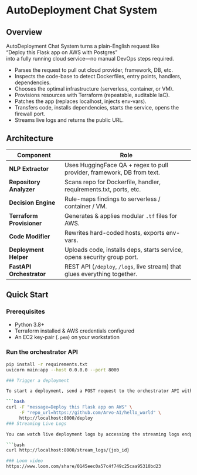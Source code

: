 # AutoDeployment Chat System

## Overview

AutoDeployment Chat System turns a plain-English request like  
“Deploy this Flask app on AWS with Postgres”  
into a fully running cloud service—no manual DevOps steps required.

- Parses the request to pull out cloud provider, framework, DB, etc.
- Inspects the code-base to detect Dockerfiles, entry points, handlers, dependencies.
- Chooses the optimal infrastructure (serverless, container, or VM).
- Provisions resources with Terraform (repeatable, auditable IaC).
- Patches the app (replaces localhost, injects env-vars).
- Transfers code, installs dependencies, starts the service, opens the firewall port.
- Streams live logs and returns the public URL.

## Architecture

| Component           | Role                                                                                   |
|---------------------|----------------------------------------------------------------------------------------|
| **NLP Extractor**      | Uses HuggingFace QA + regex to pull provider, framework, DB from text.                  |
| **Repository Analyzer**| Scans repo for Dockerfile, handler, requirements.txt, ports, etc.                      |
| **Decision Engine**    | Rule-maps findings to serverless / container / VM.                                    |
| **Terraform Provisioner** | Generates & applies modular `.tf` files for AWS.                                    |
| **Code Modifier**      | Rewrites hard-coded hosts, exports env-vars.                                           |
| **Deployment Helper**  | Uploads code, installs deps, starts service, opens security group port.                |
| **FastAPI Orchestrator** | REST API (`/deploy`, `/logs`, live stream) that glues everything together.           |

## Quick Start

### Prerequisites

- Python 3.8+
- Terraform installed & AWS credentials configured
- An EC2 key-pair (`.pem`) on your workstation

### Run the orchestrator API

```bash
pip install -r requirements.txt
uvicorn main:app --host 0.0.0.0 --port 8000

### Trigger a deployment

To start a deployment, send a POST request to the orchestrator API with your deployment message and repository URL:

```bash
curl -F "message=Deploy this Flask app on AWS" \
     -F "repo_url=https://github.com/Arvo-AI/hello_world" \
     http://localhost:8000/deploy
### Streaming Live Logs

You can watch live deployment logs by accessing the streaming logs endpoint with the `job_id` returned from the deployment request:

```bash
curl http://localhost:8000/stream_logs/{job_id}

### Loom video
https://www.loom.com/share/0145eec0a57c4f749c25caa95310bd23